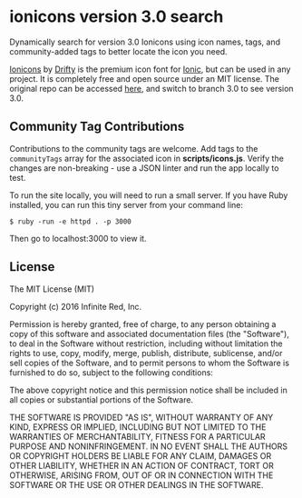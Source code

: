 # ionicons version 3.0 search

Dynamically search for version 3.0 Ionicons using icon names, tags, and community-added tags to better locate the icon you need.

[Ionicons](http://ionicons.com/) by [Drifty](https://github.com/driftyco) is the premium icon font for [Ionic](http://ionicframework.com/), but can be used in any project. It is completely free and open source under an MIT license. The original repo can be accessed [here](https://github.com/driftyco/ionicons/), and switch to branch 3.0 to see version 3.0.

## Community Tag Contributions

Contributions to the community tags are welcome. Add tags to the `communityTags` array for the associated icon in **scripts/icons.js**. Verify the changes are non-breaking - use a JSON linter and run the app locally to test.

To run the site locally, you will need to run a small server. If you have Ruby installed, you can run this tiny server from your command line:
```
$ ruby -run -e httpd . -p 3000
```

Then go to localhost:3000 to view it.

## License

The MIT License (MIT)

Copyright (c) 2016 Infinite Red, Inc.

Permission is hereby granted, free of charge, to any person obtaining a copy
of this software and associated documentation files (the "Software"), to deal
in the Software without restriction, including without limitation the rights
to use, copy, modify, merge, publish, distribute, sublicense, and/or sell
copies of the Software, and to permit persons to whom the Software is
furnished to do so, subject to the following conditions:

The above copyright notice and this permission notice shall be included in all
copies or substantial portions of the Software.

THE SOFTWARE IS PROVIDED "AS IS", WITHOUT WARRANTY OF ANY KIND, EXPRESS OR
IMPLIED, INCLUDING BUT NOT LIMITED TO THE WARRANTIES OF MERCHANTABILITY,
FITNESS FOR A PARTICULAR PURPOSE AND NONINFRINGEMENT. IN NO EVENT SHALL THE
AUTHORS OR COPYRIGHT HOLDERS BE LIABLE FOR ANY CLAIM, DAMAGES OR OTHER
LIABILITY, WHETHER IN AN ACTION OF CONTRACT, TORT OR OTHERWISE, ARISING FROM,
OUT OF OR IN CONNECTION WITH THE SOFTWARE OR THE USE OR OTHER DEALINGS IN THE
SOFTWARE.

